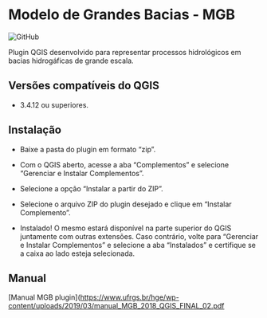 # Modelo de Grandes Bacias - MGB 

<img alt="GitHub" src="https://img.shields.io/github/license/HGE-IPH/MGB">

Plugin QGIS desenvolvido para representar processos hidrológicos em bacias hidrogáficas de grande escala.

## Versões compatíveis do QGIS 
* 3.4.12 ou superiores.

## Instalação

* Baixe a pasta do plugin em formato “zip”.

* Com o QGIS aberto, acesse a aba “Complementos” e selecione “Gerenciar e Instalar Complementos”.

*  Selecione a opção “Instalar a partir do ZIP”.

* Selecione o arquivo ZIP do plugin desejado e clique em “Instalar Complemento”.

* Instalado! O mesmo estará disponível na parte superior do QGIS juntamente com outras extensões. Caso contrário, volte para “Gerenciar e Instalar Complementos” e selecione a aba “Instalados” e certifique se a caixa ao lado esteja selecionada.

## Manual

[Manual MGB plugin](https://www.ufrgs.br/hge/wp-content/uploads/2019/03/manual_MGB_2018_QGIS_FINAL_02.pdf


